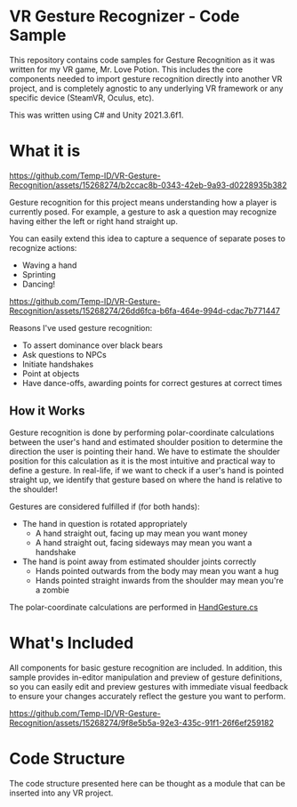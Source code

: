 # VR Gesture Recognizer - Code Sample

This repository contains code samples for Gesture Recognition as it was written
for my VR game, Mr. Love Potion. This includes the core components needed to
import gesture recognition directly into another VR project, and is completely
agnostic to any underlying VR framework or any specific device 
(SteamVR, Oculus, etc).

This was written using C# and Unity 2021.3.6f1.

# What it is

https://github.com/Temp-ID/VR-Gesture-Recognition/assets/15268274/b2ccac8b-0343-42eb-9a93-d0228935b382

Gesture recognition for this project means understanding how a player is
currently posed. For example, a gesture to ask a question may recognize having
either the left or right hand straight up.

You can easily extend this idea to capture a sequence of separate poses to 
recognize actions:
- Waving a hand
- Sprinting
- Dancing!

https://github.com/Temp-ID/VR-Gesture-Recognition/assets/15268274/26dd6fca-b6fa-464e-994d-cdac7b771447

Reasons I've used gesture recognition:
- To assert dominance over black bears
- Ask questions to NPCs
- Initiate handshakes
- Point at objects
- Have dance-offs, awarding points for correct gestures at correct times

## How it Works

Gesture recognition is done by performing polar-coordinate calculations between 
the user's hand and estimated shoulder position to determine the direction 
the user is pointing their hand. We have to estimate the shoulder position for 
this calculation as it is the most intuitive and practical way to define a gesture.
In real-life, if we want to check if a user's hand is pointed straight up, we
identify that gesture based on where the hand is relative to the shoulder!

Gestures are considered fulfilled if (for both hands):
* The hand in question is rotated appropriately
   * A hand straight out, facing up may mean you want money
   * A hand straight out, facing sideways may mean you want a handshake
* The hand is point away from estimated shoulder joints correctly
   * Hands pointed outwards from the body may mean you want a hug
   * Hands pointed straight inwards from the shoulder may mean you're a zombie

The polar-coordinate calculations are performed in [HandGesture.cs](https://github.com/Temp-ID/VR-Gesture-Recognition/blob/main/Code/Gestures/HandGesture.cs)

# What's Included

All components for basic gesture recognition are included. In addition, this
sample provides in-editor manipulation and preview of gesture definitions, so
you can easily edit and preview gestures with immediate visual feedback to
ensure your changes accurately reflect the gesture you want to perform.

https://github.com/Temp-ID/VR-Gesture-Recognition/assets/15268274/9f8e5b5a-92e3-435c-91f1-26f6ef259182

# Code Structure

The code structure presented here can be thought as a module that can be 
inserted into any VR project.
